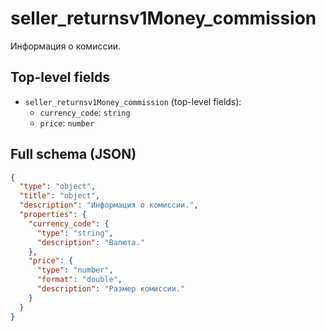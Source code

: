 # seller_returnsv1Money_commission

Информация о комиссии.

## Top-level fields
- `seller_returnsv1Money_commission` (top-level fields):
  - `currency_code`: `string`
  - `price`: `number`

## Full schema (JSON)
```json
{
  "type": "object",
  "title": "object",
  "description": "Информация о комиссии.",
  "properties": {
    "currency_code": {
      "type": "string",
      "description": "Валюта."
    },
    "price": {
      "type": "number",
      "format": "double",
      "description": "Размер комиссии."
    }
  }
}
```
